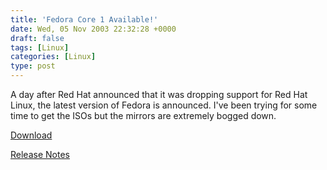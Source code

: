 ```yaml
---
title: 'Fedora Core 1 Available!'
date: Wed, 05 Nov 2003 22:32:28 +0000
draft: false
tags: [Linux]
categories: [Linux]
type: post
---
```


A day after Red Hat announced that it was dropping support for Red Hat Linux, the latest version of Fedora is announced.
I've been trying for some time to get the ISOs but the mirrors are extremely bogged down.

[Download](http://fedora.redhat.com/download/)

[Release Notes](http://fedora.redhat.com/docs/release-notes/)